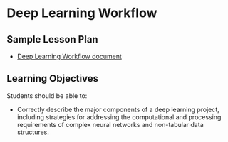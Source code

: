 # Deep Learning Workflow

## Sample Lesson Plan
- [Deep Learning Workflow document](deep-learning-workflow.md)


## Learning Objectives
Students should be able to:
* Correctly describe the major components of a deep learning project, 
including strategies for addressing the computational and processing requirements of complex neural networks and non-tabular data structures.

